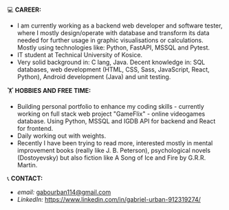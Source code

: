 💻 **CAREER:**
- I am currently working as a backend web developer and software tester, where I mostly design/operate with database and transform its data needed for further usage in graphic visualisations or calculations. Mostly using technologies like: Python, FastAPI, MSSQL and Pytest.
- IT student at Technical University of Kosice.
- Very solid background in: C lang, Java. Decent knowledge in: SQL databases, web development (HTML, CSS, Sass, JavaScript, React, Python), Android development (Java) and unit testing.

🏋 **HOBBIES AND FREE TIME:**
- Building personal portfolio to enhance my coding skills - currently working on full stack web project "GameFlix" - online videogames database. Using Python, MSSQL and IGDB API for backend and React for frontend.
- Daily working out with weights.
- Recently I have been trying to read more, interested mostly in mental improvement books (really like J. B. Peterson), psychological novels (Dostoyevsky) but also fiction like A Song of Ice and Fire by G.R.R. Martin.

📞 **CONTACT:**
* *email:* gabourban114@gmail.com
* *LinkedIn:* https://www.linkedin.com/in/gabriel-urban-912319274/
